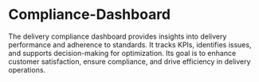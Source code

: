 # Compliance-Dashboard
The delivery compliance dashboard provides insights into delivery performance and adherence to standards. It tracks KPIs, identifies issues, and supports decision-making for optimization. Its goal is to enhance customer satisfaction, ensure compliance, and drive efficiency in delivery operations.
